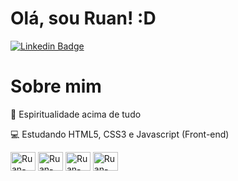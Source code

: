 # Olá, sou Ruan! :D

[![Linkedin Badge](https://img.shields.io/badge/-LinkedIn-blue?style=flat-square&logo=Linkedin&logoColor=white&link=https://www.linkedin.com/in/ruan-silva-gaspar-a13a89226/)](https://www.linkedin.com/in/ruan-silva-gaspar-a13a89226/)

# Sobre mim

🙏 Espiritualidade acima de tudo

💻 Estudando HTML5, CSS3 e Javascript (Front-end)
<br>

<div style: "dipslay: inline-block;">
<img align="center" alt="Ruan-HTML" height="30" width="40" src="https://cdn.jsdelivr.net/gh/devicons/devicon/icons/html5/html5-original.svg" />
<img align="center" alt="Ruan-CSS" height="30" width="40" src="https://cdn.jsdelivr.net/gh/devicons/devicon/icons/css3/css3-original.svg" />
<img align="center" alt="Ruan-CSS" height="30" width="40" src="https://cdn.jsdelivr.net/gh/devicons/devicon/icons/javascript/javascript-plain.svg" />
<img align="center" alt="Ruan-CSS" height="30" width="40" src="https://cdn.jsdelivr.net/gh/devicons/devicon/icons/git/git-original.svg" />
</div>

